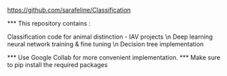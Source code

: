 https://github.com/sarafeline/Classification

*** This repository contains : 

  Classification code for animal distinction - IAV projects \n
  Deep learning neural network training & fine tuning \n
  Decision tree implementation

*** Use Google Collab for more convenient implementation.
*** Make sure to pip install the required packages

